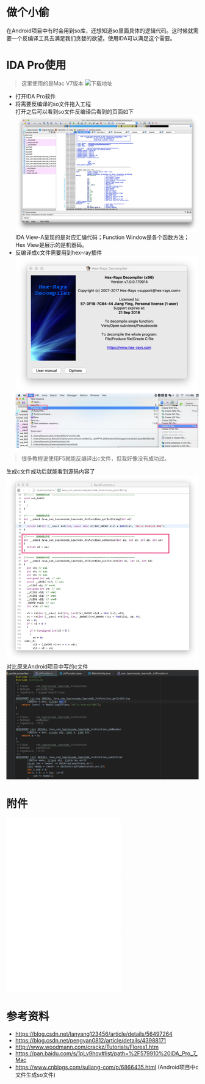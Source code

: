 # 做个小偷
在Android项目中有时会用到so库，还想知道so里面具体的逻辑代码。这时候就需要一个反编译工具去满足我们贪婪的欲望。使用IDA可以满足这个需要。
# IDA Pro使用
> 这里使用的是Mac V7版本 ![下载地址](https://pan.baidu.com/s/1pLv9hov#list/path=%2F579910%20IDA_Pro_7_Mac)

* 打开IDA Pro软件
* 将需要反编译的so文件拖入工程      
打开之后可以看到so文件反编译后看到的页面如下
![](./file/ide_so_decompile.jpg)
IDA View-A呈现的是对应汇编代码；Function Window是各个函数方法；Hex View是展示的是机器码。
* 反编译成c文件需要用到hex-ray插件     
![](./file/use_hexray.jpg)
![](./file/decompile_to_c_file.jpg)
> 很多教程说使用F5就能反编译出c文件，但我好像没有成功过。

生成c文件成功后就能看到源码内容了
![](./C/file/the_ida_c_file.jpg)
对比原来Android项目中写的c文件
![](./file/the_jni_file.jpg)

# 附件
![原项目C文件](./file/com_learnncode_learnndk_JniFunction.c)
![原项目so文件](./file/libJniFunction.so)
![反编译C文件](./file/libJniFunction.c)
# 参考资料
* https://blog.csdn.net/lanyang123456/article/details/56497264
* https://blog.csdn.net/pengyan0812/article/details/43988171
* http://www.woodmann.com/crackz/Tutorials/Flores1.htm 
* https://pan.baidu.com/s/1pLv9hov#list/path=%2F579910%20IDA_Pro_7_Mac
* https://www.cnblogs.com/suliang-com/p/6866435.html        (Android项目中c文件生成so文件)

